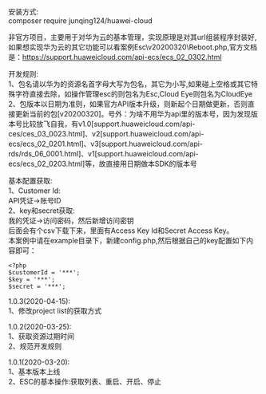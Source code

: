 安装方式:  
composer require junqing124/huawei-cloud  

非官方项目，主要用于对华为云的基本管理，实现原理是对其url组装程序封装好,如果想实现华为云的其它功能可以看案例Esc\v20200320\Reboot.php,官方文档是：https://support.huaweicloud.com/api-ecs/ecs_02_0302.html  

开发规则:  
1、包名请以华为的资源名首字母大写为包名，其它为小写,如果碰上空格或其它特殊字符直接去除，如操作管理esc的则包名为Esc,Cloud Eye则包名为CloudEye  
2、包版本以日期为准则，如果官方API版本升级，则新起个日期做更新，否则直接更新当前的包[v20200320]。号外：为啥不用华为api里的版本号，因为发现版本号比较放飞自我，有v1.0[support.huaweicloud.com/api-ces/ces_03_0023.html]、v2[support.huaweicloud.com/api-ecs/ecs_02_0201.html]、v3[support.huaweicloud.com/api-rds/rds_06_0001.html]、v1[support.huaweicloud.com/api-ecs/ecs_02_0203.html]等，故直接用日期做本SDK的版本号  

基本配置获取:  
1、Customer Id:  
API凭证->账号ID  
2、key和secret获取:  
我的凭证->访问密码，然后新增访问密钥  
后面会有个csv下载下来，里面有Access Key Id和Secret Access Key。  
本案例中请在example目录下，新建config.php,然后根据自己的key配置如下内容即可：  
```
<?php  
$customerId = '***';
$key = '***';  
$secret = '***';
```  

1.0.3(2020-04-15):  
1、修改project list的获取方式   

1.0.2(2020-03-25):  
1、获取资源过期时间  
2、规范开发规则  

1.0.1(2020-03-20):  
1、基本版本上线  
2、ESC的基本操作:获取列表、重启、开启、停止
